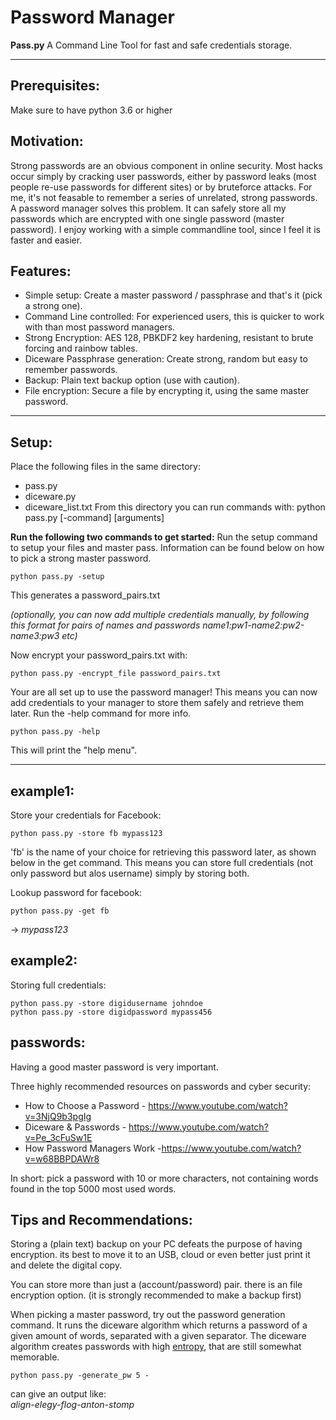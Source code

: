 # Password Manager
**Pass.py**  A Command Line Tool for fast and safe credentials storage.

---
## Prerequisites:
Make sure to have python 3.6 or higher

## Motivation: 
Strong passwords are an obvious component in online security. Most hacks occur simply by cracking user passwords, either by password leaks (most people re-use passwords for different sites) or by bruteforce attacks. 
For me, it's not feasable to remember a series of unrelated, strong passwords. A password manager solves this problem. It can safely store all my passwords which are encrypted with one single password (master password). 
I enjoy working with a simple commandline tool, since I feel it is faster and easier. 


## Features:

* Simple setup: Create a master password / passphrase and that's it (pick a strong one).
* Command Line controlled: For experienced users, this is quicker to work with than most password managers.  
* Strong Encryption: AES 128, PBKDF2 key hardening, resistant to brute forcing and rainbow tables.
* Diceware Passphrase generation: Create strong, random but easy to remember passwords.
* Backup: Plain text backup option (use with caution).
* File encryption: Secure a file by encrypting it, using the same master password.
---

## Setup:
Place the following files in the same directory:
* pass.py
* diceware.py
* diceware_list.txt
From this directory you can run commands with: python pass.py [-command] [arguments]

**Run the following two commands to get started:** 
Run the setup command to setup your files and master pass. 
Information can be found below on how to pick a strong master password.
```
python pass.py -setup
```
This generates a password_pairs.txt 

*(optionally, you can now add multiple credentials manually, by following this format for pairs of names and passwords name1:pw1-name2:pw2-name3:pw3 etc)*

Now encrypt your password_pairs.txt with: 
```
python pass.py -encrypt_file password_pairs.txt
```
Your are all set up to use the password manager! 
This means you can now add credentials to your manager to store them safely and retrieve them later.
Run the -help command for more info. 
```
python pass.py -help
```
This will print the "help menu". 

---

## example1:
Store your credentials for Facebook: 
```
python pass.py -store fb mypass123
```
'fb' is the name of your choice for retrieving this password later, as shown below in the get command. This means you can store full credentials (not only password but alos username) simply by storing both.

Lookup password for facebook: 
```
python pass.py -get fb
```
-> *mypass123*

## example2:

Storing full credentials:
```
python pass.py -store digidusername johndoe
python pass.py -store digidpassword mypass456
```

## passwords: 
Having a good master password is very important. 

Three highly recommended resources on passwords and cyber security:
* How to Choose a Password - https://www.youtube.com/watch?v=3NjQ9b3pgIg
* Diceware & Passwords - https://www.youtube.com/watch?v=Pe_3cFuSw1E
* How Password Managers Work -https://www.youtube.com/watch?v=w68BBPDAWr8

In short: pick a password with 10 or more characters, not containing words found in the top 5000 most used words.


## Tips and Recommendations: 

Storing a (plain text) backup on your PC defeats the purpose of having encryption. its best to move it to an USB, cloud or even better just print it and delete the digital copy. 

You can store more than just a (account/password) pair. there is an file encryption option. (it is strongly recommended to make a backup first) 

When picking a master password, try out the password generation command. It runs the diceware algorithm which returns a password of a given amount of words, separated with a given separator. The diceware algorithm creates passwords with high [entropy](https://en.wikipedia.org/wiki/Password_strength#Entropy_as_a_measure_of_password_strength), that are still somewhat memorable. 

```
python pass.py -generate_pw 5 -
```
can give an output like:  
*align-elegy-flog-anton-stomp*




